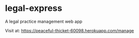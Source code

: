 # legal-express
A legal practice management web app

Visit at: https://peaceful-thicket-60098.herokuapp.com/manage
